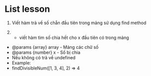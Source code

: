 # List lesson

1. Viết hàm trả về số chẵn đầu tiên trong mảng sử dụng find method

2. * viết hàm tìm số chia hết cho x đầu tiên có trong mảng
  * @params {array} array - Mảng các chữ số
  * @params {number} x - Số bị chia
  * Nếu không có trả về undefined
  * Example: 
  * findDivisibleNum([1, 3, 4], 2) => 4
